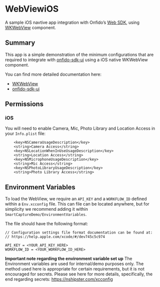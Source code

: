 # WebViewiOS

A sample iOS navtive app integration with Onfido’s [Web SDK](https://documentation.onfido.com/sdk/web/), using [WKWebView](https://developer.apple.com/documentation/webkit/wkwebview) component.

## Summary

This app is a simple demonstration of the minimum configurations that are required to integrate with [onfido-sdk-ui](https://documentation.onfido.com/sdk/web/) using a iOS native WKWebView component.

You can find more detailed documentation here:

- [WKWebView](https://docs.usercentrics.com/cmp_in_app_sdk/latest/features/webview-continuity/)
- [onfido-sdk-ui](https://documentation.onfido.com/sdk/web/)

## Permissions

### iOS

You will need to enable Camera, Mic, Photo Library and Location Access in your `Info.plist` file:

```
    <key>NSCameraUsageDescription</key>
    <string>Camera Access</string>
    <key>NSLocationWhenInUseUsageDescription</key>
    <string>Location Access</string>
    <key>NSMicrophoneUsageDescription</key>
    <string>Mic Access</string>
    <key>NSPhotoLibraryUsageDescription</key>
    <string>Photo Library Access</string>
```

## Environment Variables

To load the WebView, we require an `API_KEY` and a `WORKFLOW_ID` defined within a `Env.xcconfig` file. 
This can file can be located anywhere, but for simplicity we recommend adding it within `SmartCaptureDemo/EnvironmentVariables`.

The file should have the following format:

```
// Configuration settings file format documentation can be found at:
// https://help.apple.com/xcode/#/dev745c5c974

API_KEY = <YOUR_API_KEY_HERE>
WORKFLOW_ID = <YOUR_WORKFLOW_ID_HERE>
```

 **Important note regarding the environment variable set up**
 The Environment variables are used for internal/demo purposes only. The method used here is appropriate for certain requirements, but it is not encouraged for secrets.
 Please see here for more details, specifically, the end regarding secrets: https://nshipster.com/xcconfig